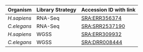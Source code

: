 |Organism | Library Strategy | Accession ID with link|
|---|---|---| 
| *H.sapiens* |  RNA-Seq | [SRA:ERR356374](https://trace.ncbi.nlm.nih.gov/Traces/sra/?run=ERR356374)|
| *C.elegans* |  RNA-Seq | [SRA:SRR2537190](https://trace.ncbi.nlm.nih.gov/Traces/sra/?run=SRR2537190)|
| *H.sapiens* |  WGSS | [SRA:ERR309932](https://trace.ncbi.nlm.nih.gov/Traces/sra/?run=ERR309932)|
| *C.elegans* |  WGSS | [SRA:DRR008444](https://trace.ncbi.nlm.nih.gov/Traces/sra/?run=DRR008444)|


